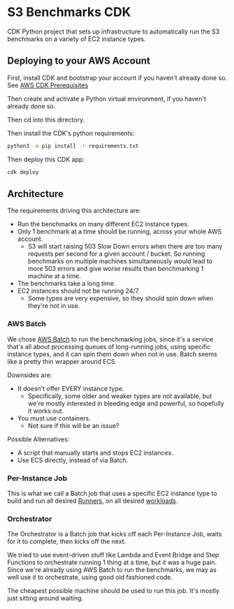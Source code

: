 
# S3 Benchmarks CDK

CDK Python project that sets up infrastructure to automatically
run the S3 benchmarks on a variety of EC2 instance types.

## Deploying to your AWS Account

First, install CDK and bootstrap your account if you haven't already done so. See
[AWS CDK Prerequisites](https://docs.aws.amazon.com/cdk/v2/guide/work-with.html#work-with-prerequisites)

Then create and activate a Python virtual environment, if you haven't already done so.

Then cd into this directory.

Then install the CDK's python requirements:
```sh
python3 -m pip install -r requirements.txt
```

Then deploy this CDK app:
```sh
cdk deploy
```

## Architecture

The requirements driving this architecture are:
*   Run the benchmarks on many different EC2 instance types.
*   Only 1 benchmark at a time should be running, across your whole AWS account.
    *   S3 will start raising 503 Slow Down errors when there are too many
        requests per second for a given account / bucket.
        So running benchmarks on multiple machines simultaneously
        would lead to more 503 errors and give worse results
        than benchmarking 1 machine at a time.
*   The benchmarks take a long time.
*   EC2 instances should not be running 24/7.
    *   Some types are very expensive, so they should spin down when they're not in use.

### AWS Batch

We chose [AWS Batch](https://aws.amazon.com/batch/) to run the benchmarking jobs,
since it's a service that's all about processing queues of long-running jobs,
using specific instance types, and it can spin them down when not in use.
Batch seems like a pretty thin wrapper around ECS.

Downsides are:
*   It doesn't offer EVERY instance type.
    *   Specifically, some older and weaker types are not available,
        but we're mostly interested in bleeding edge and powerful,
        so hopefully it works out.
*   You must use containers.
    *   Not sure if this will be an issue?

Possible Alternatives:
*   A script that manually starts and stops EC2 instances.
*   Use ECS directly, instead of via Batch.

### Per-Instance Job

This is what we call a Batch job that uses a specific EC2 instance type
to build and run all desired [Runners](../runners/#readme),
on all desired [workloads](../workloads/#readme).

### Orchestrator

The Orchestrator is a Batch job that kicks off each Per-Instance Job,
waits for it to complete, then kicks off the next.

We tried to use event-driven stuff like Lambda and Event Bridge and
Step Functions to orchestrate running 1 thing at a time,
but it was a huge pain. Since we're already using AWS Batch
to run the benchmarks, we may as well use it to orchestrate,
using good old fashioned code.

The cheapest possible machine should be used to run this job.
It's mostly just sitting around waiting.
